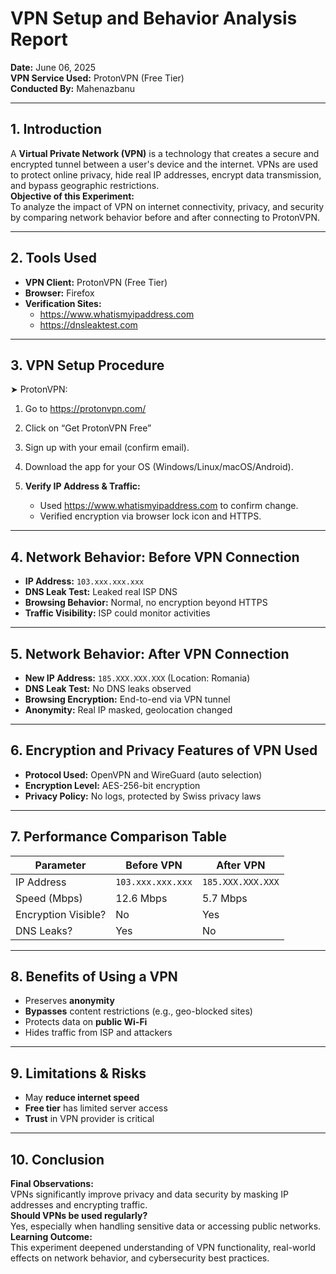 # VPN Setup and Behavior Analysis Report

**Date:** June 06, 2025  
**VPN Service Used:** ProtonVPN (Free Tier)  
**Conducted By:** Mahenazbanu 

---

## 1. Introduction

A **Virtual Private Network (VPN)** is a technology that creates a secure and encrypted tunnel between a user's device and the internet. VPNs are used to protect online privacy, hide real IP addresses, encrypt data transmission, and bypass geographic restrictions.  
**Objective of this Experiment:**  
To analyze the impact of VPN on internet connectivity, privacy, and security by comparing network behavior before and after connecting to ProtonVPN.

---

## 2. Tools Used

- **VPN Client:** ProtonVPN (Free Tier)
- **Browser:** Firefox
- **Verification Sites:** 
  - https://www.whatismyipaddress.com  
  - https://dnsleaktest.com

---

## 3. VPN Setup Procedure

➤ ProtonVPN:

1. Go to https://protonvpn.com/


2. Click on “Get ProtonVPN Free”


3. Sign up with your email (confirm email).


4. Download the app for your OS (Windows/Linux/macOS/Android).

5. **Verify IP Address & Traffic:** 
   - Used https://www.whatismyipaddress.com to confirm change.
   - Verified encryption via browser lock icon and HTTPS.

---

## 4. Network Behavior: Before VPN Connection

- **IP Address:** `103.xxx.xxx.xxx`
- **DNS Leak Test:** Leaked real ISP DNS
- **Browsing Behavior:** Normal, no encryption beyond HTTPS
- **Traffic Visibility:** ISP could monitor activities

---

## 5. Network Behavior: After VPN Connection

- **New IP Address:** `185.XXX.XXX.XXX` (Location: Romania)
- **DNS Leak Test:** No DNS leaks observed
- **Browsing Encryption:** End-to-end via VPN tunnel
- **Anonymity:** Real IP masked, geolocation changed


---

## 6. Encryption and Privacy Features of VPN Used

- **Protocol Used:** OpenVPN and WireGuard (auto selection)
- **Encryption Level:** AES-256-bit encryption
- **Privacy Policy:** No logs, protected by Swiss privacy laws

---

## 7. Performance Comparison Table

| Parameter           | Before VPN     | After VPN      |
|--------------------|----------------|----------------|
| IP Address          | `103.xxx.xxx.xxx` | `185.XXX.XXX.XXX` |
| Speed (Mbps)        | 12.6 Mbps        | 5.7 Mbps        |
| Encryption Visible? | No             | Yes            |
| DNS Leaks?          | Yes            | No             |

---

## 8. Benefits of Using a VPN

- Preserves **anonymity**
- **Bypasses** content restrictions (e.g., geo-blocked sites)
- Protects data on **public Wi-Fi**
- Hides traffic from ISP and attackers

---

## 9. Limitations & Risks

- May **reduce internet speed**
- **Free tier** has limited server access
- **Trust** in VPN provider is critical

---

## 10. Conclusion

**Final Observations:**  
VPNs significantly improve privacy and data security by masking IP addresses and encrypting traffic.  
**Should VPNs be used regularly?**  
Yes, especially when handling sensitive data or accessing public networks.  
**Learning Outcome:**  
This experiment deepened understanding of VPN functionality, real-world effects on network behavior, and cybersecurity best practices.
